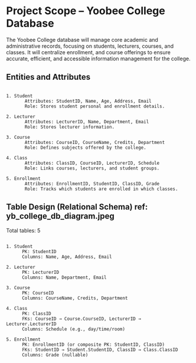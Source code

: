 # Project Scope – Yoobee College Database
The Yoobee College database will manage core academic and administrative records, focusing on students, lecturers, courses, and classes. It will centralize enrollment, and course offerings to ensure accurate, efficient, and accessible information management for the college.


## Entities and Attributes
```

1. Student
       Attributes: StudentID, Name, Age, Address, Email
       Role: Stores student personal and enrollment details.

2. Lecturer
       Attributes: LecturerID, Name, Department, Email
       Role: Stores lecturer information.

3. Course
       Attributes: CourseID, CourseName, Credits, Department
       Role: Defines subjects offered by the college.

4. Class
       Attributes: ClassID, CourseID, LecturerID, Schedule
       Role: Links courses, lecturers, and student groups.

5. Enrollment
       Attributes: EnrollmentID, StudentID, ClassID, Grade
       Role: Tracks which students are enrolled in which classes.
```

## Table Design (Relational Schema) ref: yb_college_db_diagram.jpeg

Total tables: 5
```

1. Student
      PK: StudentID
      Columns: Name, Age, Address, Email

2. Lecturer
      PK: LecturerID
      Columns: Name, Department, Email

3. Course
      PK: CourseID
      Columns: CourseName, Credits, Department

4. Class
      PK: ClassID
      FKs: CourseID → Course.CourseID, LecturerID → Lecturer.LecturerID
      Columns: Schedule (e.g., day/time/room)

5. Enrollment
      PK: EnrollmentID (or composite PK: StudentID, ClassID)
      FKs: StudentID → Student.StudentID, ClassID → Class.ClassID
      Columns: Grade (nullable)
```